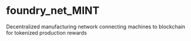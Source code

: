 # foundry_net_MINT
Decentralized manufacturing network connecting machines to blockchain for tokenized production rewards
